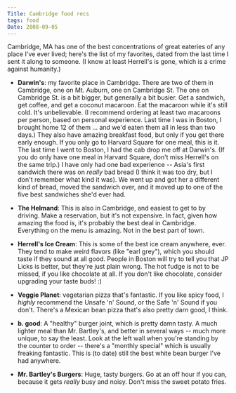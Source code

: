 ```yaml
---
Title: Cambridge food recs
tags: food
Date: 2008-09-05
---
```


Cambridge, MA has one of the best concentrations of great eateries of any
place I've ever lived; here's the list of my favorites, dated from the last
time I sent it along to someone. (I know at least Herrell's is gone, which is
a crime against humanity.)

* **Darwin's**: my favorite place in Cambridge. There are two of them in
Cambridge, one on Mt. Auburn, one on Cambridge St. The one on Cambridge St. is
a bit bigger, but generally a bit busier. Get a sandwich, get coffee, and get
a coconut macaroon. Eat the macaroon while it's still cold. It's unbelievable.
(I recommend ordering at least two macaroons per person, based on personal
experience. Last time I was in Boston, I brought home 12 of them ... and we'd
eaten them all in less than two days.) They also have amazing breakfast food,
but only if you get there early enough. If you only go to Harvard Square for
one meal, this is it. The last time I went to Boston, I had the cab drop me
off at Darwin's. (If you do only have one meal in Harvard Square, don't miss
Herrell's on the same trip.) I have only had one bad experience -- Asia's
first sandwich there was on *really* bad bread (I think it was too dry, but I
don't remember what kind it was). We went up and got her a different kind of
bread, moved the sandwich over, and it moved up to one of the five best
sandwiches she'd ever had.

* **The Helmand**: This is also in Cambridge, and easiest to get to by
driving. Make a reservation, but it's not expensive. In fact, given how
amazing the food is, it's probably the best deal in Cambridge. Everything on
the menu is amazing. Not in the best part of town.

* **Herrell's Ice Cream**: This is some of the best ice cream anywhere, ever.
They tend to make weird flavors (like "earl grey"), which you should taste if
they sound at all good. People in Boston will try to tell you that JP Licks is
better, but they're just plain wrong. The hot fudge is not to be missed, if
you like chocolate at all. If you don't like chocolate, consider upgrading
your taste buds! :)

* **Veggie Planet**: vegetarian pizza that's fantastic. If you like spicy
food, I *highly* recommend the Unsafe 'n' Sound, or the Safe 'n' Sound if you
don't. There's a Mexican bean pizza that's also pretty darn good, I think.

* **b. good**: A "healthy" burger joint, which is pretty damn tasty. A much
lighter meal than Mr. Bartley's, and better in several ways -- much more
unique, to say the least. Look at the left wall when you're standing by the
counter to order -- there's a "monthly special" which is usually freaking
fantastic. This is (to date) still the best white bean burger I've had
anywhere.

* **Mr. Bartley's Burgers**: Huge, tasty burgers. Go at an off hour if you
can, because it gets *really* busy and noisy. Don't miss the sweet
potato fries.
